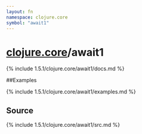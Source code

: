 ```yaml
---
layout: fn
namespace: clojure.core
symbol: "await1"
---
```


# [clojure.core](../)/await1

{% include 1.5.1/clojure.core/await1/docs.md %}

##Examples

{% include 1.5.1/clojure.core/await1/examples.md %}
## Source
{% include 1.5.1/clojure.core/await1/src.md %}

